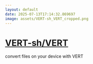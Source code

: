 ```yaml
---
layout: default
date: 2025-07-13T17:14:32.869697
image: assets/VERT-sh_VERT_cropped.png
---
```


# [VERT-sh/VERT](https://github.com/VERT-sh/VERT)

convert files on your device with VERT
